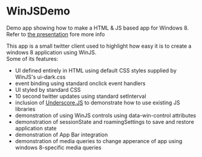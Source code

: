 WinJSDemo
=========

Demo app showing how to make a HTML &amp; JS based app for Windows 8.  Refer to [the presentation](http://www.slideshare.net/RTigger/windows-8-programming-with-html-and-java-script) fore more info

This app is a small twitter client used to highlight how easy it is to create a windows 8 application using WinJS.  
Some of its features:

- UI defined entirely in HTML using default CSS styles supplied by WinJS's ui-dark.css
- event binding using standard onclick event handlers
- UI styled by standard CSS
- 10 second twitter updates using standard setInterval
- inclusion of [Underscore.JS](http://underscorejs.org) to demonstrate how to use existing JS libraries
- demonstration of using WinJS controls using data-win-control attributes
- demonstration of sessionState and roamingSettings to save and restore application state
- demonstration of App Bar integration 
- demonstration of media queries to change apperance of app using windows 8-specific media queries
